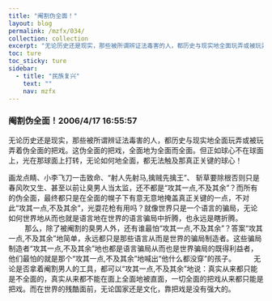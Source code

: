 ```yaml
---
title: "阉割伪全面！"
layout: blog
permalink: /mzfx/034/
collection: collection
excerpt: "无论历史还是现实，那些被所谓辨证法毒害的人，都历史与现实地全面玩弄或被玩弄着伪全面的把戏。这伪全面的把戏，全面地为全面而全面。但正如球心不在球面上，光在那球面上打转，无论如何地全面，都无法触及那真正关键的球心！"
toc: ture
toc_sticky: ture
sidebar:
  - title: "民族复兴"
    text: ""
    nav: mzfx
---
```


### 阉割伪全面！2006/4/17 16:55:57 

无论历史还是现实，那些被所谓辨证法毒害的人，都历史与现实地全面玩弄或被玩弄着伪全面的把戏。这伪全面的把戏，全面地为全面而全面。但正如球心不在球面上，光在那球面上打转，无论如何地全面，都无法触及那真正关键的球心！                   

画龙点睛、小李飞刀一击致命、“射人先射马,擒贼先擒王”、 斩草要除根否则只是春风吹又生、甚至以前让臭男人当太监，还不都是“攻其一点,不及其余”？而所有的伪全面，最终都只是在全面的幌子下有意无意地掩盖真正关键的一点，不对此“攻其一点,不及其余”，光耍花枪有用吗？就像世界只是一个语言的骗局，无论如何世界地从而也就是语言地在世界的语言骗局中折腾，也永远是瞎折腾。
 　　
那么，除了被阉割的臭男人外，还有谁最怕“攻其一点,不及其余”？答案“攻其一点,不及其余”地简单，永远都只是那些语言从而是世界的骗局制造者。这些骗局制造者“攻其一点,不及其余”地也都是语言骗局从而也是世界骗局的既得利益者，他们最怕的就是那个“攻其一点,不及其余”地喊出“他什么都没穿”的孩子。
 　　
无论是否拿着阉割男人的工具，都可以“攻其一点,不及其余”地说：真实从来都只能是不全面的，真实从来都不能在面上全面地被直面，一切全面的把戏从来都只能是把戏。而在世界的残酷面前，无论国家还是文化，靠把戏是没有强大的。